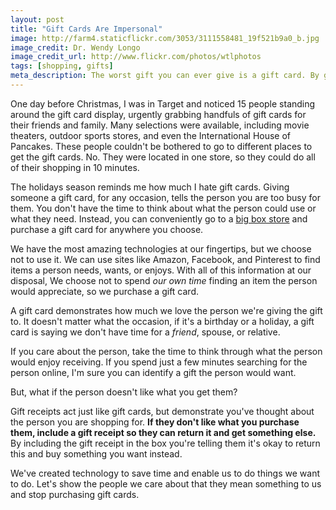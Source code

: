 ```yaml
---
layout: post
title: "Gift Cards Are Impersonal"
image: http://farm4.staticflickr.com/3053/3111558481_19f521b9a0_b.jpg
image_credit: Dr. Wendy Longo
image_credit_url: http://www.flickr.com/photos/wtlphotos
tags: [shopping, gifts]
meta_description: The worst gift you can ever give is a gift card. By giving someone a gift card you are telling them you don't care about them.
---
```


One day before Christmas, I was in Target and noticed 15 people standing around the gift card display, urgently grabbing handfuls of gift cards for their friends and family. Many selections were available, including movie theaters, outdoor sports stores, and even the International House of Pancakes. These people couldn't be bothered to go to different places to get the gift cards. No. They were located in one store, so they could do all of their shopping in 10 minutes.

The holidays season reminds me how much I hate gift cards. Giving someone a gift card, for any occasion, tells the person you are too busy for them. You don't have the time to think about what the person could use or what they need. Instead, you can conveniently go to a [big box store][1] and purchase a gift card for anywhere you choose.

We have the most amazing technologies at our fingertips, but we choose not to use it. We can use sites like Amazon, Facebook, and Pinterest to find items a person needs, wants, or enjoys. With all of this information at our disposal, We choose not to spend _our own time_ finding an item the person would appreciate, so we purchase a gift card.

A gift card demonstrates how much we love the person we're giving the gift to. It doesn't matter what the occasion, if it's a birthday or a holiday, a gift card is saying we don't have time for a _friend_, spouse, or relative.

If you care about the person, take the time to think through what the person would enjoy receiving. If you spend just a few minutes searching for the person online, I'm sure you can identify a gift the person would want.

But, what if the person doesn't like what you get them?

Gift receipts act just like gift cards, but demonstrate you've thought about the person you are shopping for. __If they don't like what you purchase them, include a gift receipt so they can return it and get something else.__ By including the gift receipt in the box you're telling them it's okay to return this and buy something you want instead. 

We've created technology to save time and enable us to do things we want to do. Let's show the people we care about that they mean something to us and stop purchasing gift cards.

[1]: /2012/12/one-retailer-per-category/
